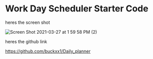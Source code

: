# Work Day Scheduler Starter Code

heres the screen shot

![Screen Shot 2021-03-27 at 1 59 58 PM (2)](https://user-images.githubusercontent.com/67339036/112729909-ee902f80-8f04-11eb-9df2-10dd4d8de3b1.png)

heres the github link 

https://github.com/buckxx1/Daily_planner